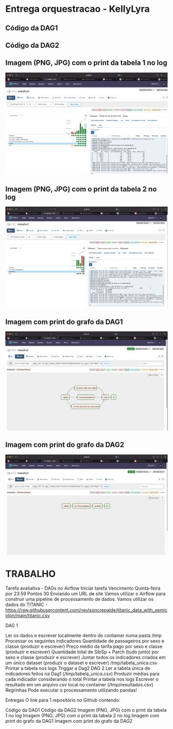 # Entrega orquestracao - KellyLyra

## Código da DAG1


## Código da DAG2

## Imagem (PNG, JPG) com o print da tabela 1 no log
![tabela final-dag1](/imagens/resultadofinal_dag1.png "tabela final-dag1")

## Imagem (PNG, JPG) com o print da tabela 2 no log
![tabela final-dag2](/imagens/resultadofinal_dag2.png "tabela final-dag2")

## Imagem com print do grafo da DAG1
![grafo-dag1](/imagens/grafo-dag1.png "grafo-dag1")

## Imagem com print do grafo da DAG2
![grafo-dag2](/imagens/grafo_dag2.png "grafo-dag2")


# TRABALHO
Tarefa avaliativa - DAGs no Airflow
Iniciar tarefa
Vencimento Quinta-feira por 23:59  Pontos 30  Enviando um URL de site
Vamos utilizar o Airflow para construir uma pipeline de processamento de dados.
Vamos utilizar os dados do TITANIC -
https://raw.githubusercontent.com/neylsoncrepalde/titanic_data_with_semicolon/main/titanic.csv

DAG 1

Ler os dados e escrever localmente dentro do container numa pasta /tmp
Processar os seguintes indicadores
Quantidade de passageiros por sexo e classe (produzir e escrever)
Preço médio da tarifa pago por sexo e classe (produzir e escrever)
Quantidade total de SibSp + Parch (tudo junto) por sexo e classe (produzir e escrever)
Juntar todos os indicadores criados em um único dataset (produzir o dataset e escrever) /tmp/tabela_unica.csv
Printar a tabela nos logs
Triggar a Dag2
DAG 2
Ler a tabela única de indicadores feitos na Dag1 (/tmp/tabela_unica.csv)
Produzir médias para cada indicador considerando o total
Printar a tabela nos logs
Escrever o resultado em um arquivo csv local no container (/tmp/resultados.csv)
Regrinhas
Pode executar o processamento utilizando pandas!

Entregas
O link para 1 repositório no Github contendo:

Código da DAG1
Código da DAG2
Imagem (PNG, JPG) com o print da tabela 1 no log
Imagem (PNG, JPG) com o print da tabela 2 no log
Imagem com print do grafo da DAG1
Imagem com print do grafo da DAG2
